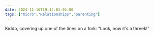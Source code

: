 ```yaml
---
date: 2024-11-16T19:14:01-05:00
tags: ["micro","Relationships","parenting"]
---
```

Kiddo, covering up one of the tines on a fork: "Look, now it's a threek!"